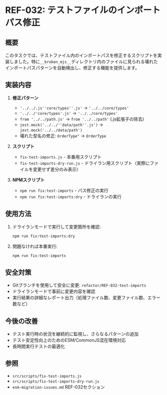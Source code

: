# REF-032: テストファイルのインポートパス修正

## 概要

このタスクでは、テストファイル内のインポートパスを修正するスクリプトを実装しました。特に`__broken_mjs__`ディレクトリ内のファイルに見られる壊れたインポートパスパターンを自動検出し、修正する機能を提供します。

## 実装内容

1. **修正パターン**
   - `'../../.js''core/types''.js'` → `'../../core/types'`
   - `'../../'core/types'.js'` → `'../../core/types'`
   - `from '../../path.js'` → `from '../../path'` (.js拡張子の除去)
   - `jest.mock('../../''data/path''.js')` → `jest.mock('../../data/path')`
   - 壊れた型名の修正: `OrderType"` → `OrderType`

2. **スクリプト**
   - `fix-test-imports.js` - 本番用スクリプト
   - `fix-test-imports-dry-run.js` - ドライラン用スクリプト（実際にファイルを変更せず差分のみ表示）

3. **NPMスクリプト**
   - `npm run fix:test-imports` - パス修正の実行
   - `npm run fix:test-imports:dry` - ドライランの実行

## 使用方法

1. ドライランモードで実行して変更箇所を確認:
   ```bash
   npm run fix:test-imports:dry
   ```

2. 問題なければ本番実行:
   ```bash
   npm run fix:test-imports
   ```

## 安全対策

- Gitブランチを使用して安全に変更: `refactor/REF-032-test-imports`
- ドライランモードで事前に変更内容を確認
- 実行結果の詳細なレポート出力（処理ファイル数、変更ファイル数、エラー数など）

## 今後の改善

- テスト実行時の状況を継続的に監視し、さらなるパターンの追加
- テスト安定性向上のためのESM/CommonJS混在環境対応
- 長時間実行テストの最適化

## 参照

- `src/scripts/fix-test-imports.js`
- `src/scripts/fix-test-imports-dry-run.js`
- `esm-migration-issues.md` REF-032セクション 